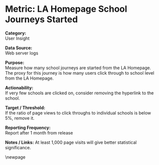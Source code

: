 # Metric: LA Homepage School Journeys Started

**Category:**  
User Insight

**Data Source:**  
Web server logs

**Purpose:**  
Measure how many school journeys are started from the LA Homepage. The proxy for this journey is how many users click through to school level from the LA Homepage.

**Actionability:**  
If very few schools are clicked on, consider removing the hyperlink to the school.

**Target / Threshold:**  
If the ratio of page views to click throughs to individual schools is below 5%, remove it.

**Reporting Frequency:**  
Report after 1 month from release

**Notes / Links:**
At least 1,000 page visits will give better statistical significance.

<!-- Leave the rest of this page blank -->
\newpage
